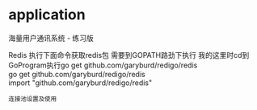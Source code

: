 # application

海量用户通讯系统 - 练习版

 Redis
	执行下面命令获取redis包 需要到GOPATH路劲下执行  我的这里时cd到GoProgram执行go get github.com/garyburd/redigo/redis  
	go get github.com/garyburd/redigo/redis   
    import "github.com/garyburd/redigo/redis"

	连接池设置及使用
